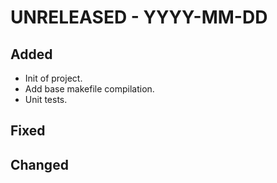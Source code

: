 # UNRELEASED - YYYY-MM-DD

## Added
 * Init of project.
 * Add base makefile compilation.
 * Unit tests.

## Fixed

## Changed